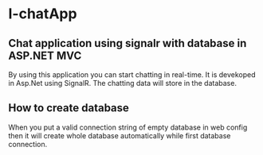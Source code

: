 # I-chatApp

## Chat application using signalr with database in ASP.NET MVC

By using this application you can start chatting in real-time. It is devekoped in Asp.Net using SignalR. The chatting data will store in the database.

## How to create database

When you put a valid connection string of empty database in web config then it will create whole database automatically while first database connection.